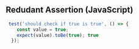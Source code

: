 ## Redudant Assertion (JavaScript)

```javascript 
 test('should check if true is true', () => {
    const value = true;
    expect(value).toBe(true); true
  });